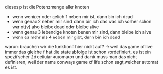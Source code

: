 dieses p ist die Potenzmenge aller knoten 

- wenn weniger oder gelich 1 neben mir ist, dann bin ich dead
- wenn genau 2 neben mir sind, dann bin ich das was ich vorher schon war xt(v) also bleibe dead oder bleibe alive
- wenn genau 3 lebendige knoten benen mir sind, dann bleibe ich alive
- wenn es mehr als 4 neben mir gibt, dann bin ich dead


warum brauchen wir die funktion f hier nicht auf?
-> weil das game of live immer das gleiche f hat
die state abfolge ist schon vordefiniert, es ist ein spezifischer 2d cellular automaton und damit muss man das nicht definieren, weil der name conways game of life schon sagt,welcher automat es ist.